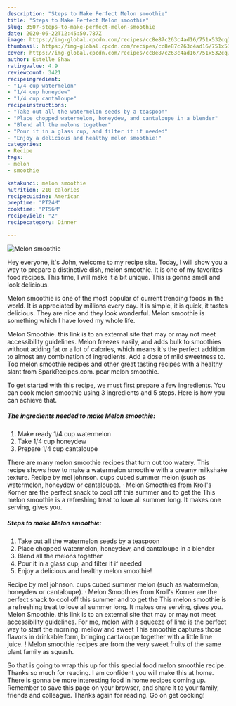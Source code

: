 ```yaml
---
description: "Steps to Make Perfect Melon smoothie"
title: "Steps to Make Perfect Melon smoothie"
slug: 3507-steps-to-make-perfect-melon-smoothie
date: 2020-06-22T12:45:50.787Z
image: https://img-global.cpcdn.com/recipes/cc8e87c263c4ad16/751x532cq70/melon-smoothie-recipe-main-photo.jpg
thumbnail: https://img-global.cpcdn.com/recipes/cc8e87c263c4ad16/751x532cq70/melon-smoothie-recipe-main-photo.jpg
cover: https://img-global.cpcdn.com/recipes/cc8e87c263c4ad16/751x532cq70/melon-smoothie-recipe-main-photo.jpg
author: Estelle Shaw
ratingvalue: 4.9
reviewcount: 3421
recipeingredient:
- "1/4 cup watermelon"
- "1/4 cup honeydew"
- "1/4 cup cantaloupe"
recipeinstructions:
- "Take out all the watermelon seeds by a teaspoon"
- "Place chopped watermelon, honeydew, and cantaloupe in a blender"
- "Blend all the melons together"
- "Pour it in a glass cup, and filter it if needed"
- "Enjoy a delicious and healthy melon smoothie!"
categories:
- Recipe
tags:
- melon
- smoothie

katakunci: melon smoothie 
nutrition: 210 calories
recipecuisine: American
preptime: "PT24M"
cooktime: "PT56M"
recipeyield: "2"
recipecategory: Dinner

---
```



![Melon smoothie](https://img-global.cpcdn.com/recipes/cc8e87c263c4ad16/751x532cq70/melon-smoothie-recipe-main-photo.jpg)

Hey everyone, it's John, welcome to my recipe site. Today, I will show you a way to prepare a distinctive dish, melon smoothie. It is one of my favorites food recipes. This time, I will make it a bit unique. This is gonna smell and look delicious.

Melon smoothie is one of the most popular of current trending foods in the world. It is appreciated by millions every day. It is simple, it is quick, it tastes delicious. They are nice and they look wonderful. Melon smoothie is something which I have loved my whole life.

Melon Smoothie. this link is to an external site that may or may not meet accessibility guidelines. Melon freezes easily, and adds bulk to smoothies without adding fat or a lot of calories, which means it&#39;s the perfect addition to almost any combination of ingredients. Add a dose of mild sweetness to. Top melon smoothie recipes and other great tasting recipes with a healthy slant from SparkRecipes.com. pear melon smoothie.


To get started with this recipe, we must first prepare a few ingredients. You can cook melon smoothie using 3 ingredients and 5 steps. Here is how you can achieve that.

<!--inarticleads1-->

##### The ingredients needed to make Melon smoothie:

1. Make ready 1/4 cup watermelon
1. Take 1/4 cup honeydew
1. Prepare 1/4 cup cantaloupe


There are many melon smoothie recipes that turn out too watery. This recipe shows how to make a watermelon smoothie with a creamy milkshake texture. Recipe by mel johnson. cups cubed summer melon (such as watermelon, honeydew or cantaloupe). · Melon Smoothies from Kroll&#39;s Korner are the perfect snack to cool off this summer and to get the This melon smoothie is a refreshing treat to love all summer long. It makes one serving, gives you. 

<!--inarticleads2-->

##### Steps to make Melon smoothie:

1. Take out all the watermelon seeds by a teaspoon
1. Place chopped watermelon, honeydew, and cantaloupe in a blender
1. Blend all the melons together
1. Pour it in a glass cup, and filter it if needed
1. Enjoy a delicious and healthy melon smoothie!


Recipe by mel johnson. cups cubed summer melon (such as watermelon, honeydew or cantaloupe). · Melon Smoothies from Kroll&#39;s Korner are the perfect snack to cool off this summer and to get the This melon smoothie is a refreshing treat to love all summer long. It makes one serving, gives you. Melon Smoothie. this link is to an external site that may or may not meet accessibility guidelines. For me, melon with a squeeze of lime is the perfect way to start the morning: mellow and sweet This smoothie captures those flavors in drinkable form, bringing cantaloupe together with a little lime juice. ! Melon smoothie recipes are from the very sweet fruits of the same plant family as squash. 

So that is going to wrap this up for this special food melon smoothie recipe. Thanks so much for reading. I am confident you will make this at home. There is gonna be more interesting food in home recipes coming up. Remember to save this page on your browser, and share it to your family, friends and colleague. Thanks again for reading. Go on get cooking!
